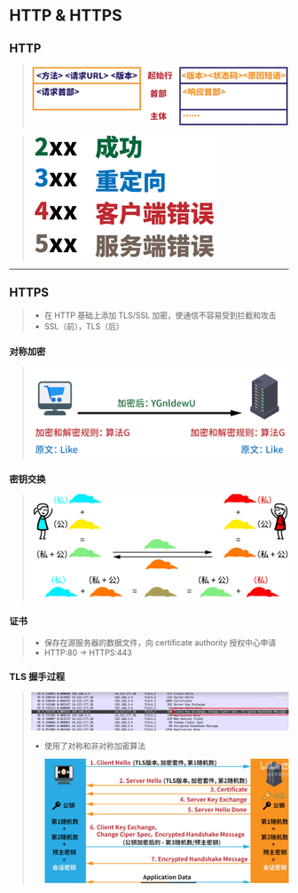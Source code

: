 # HTTP & HTTPS

## HTTP

> ![image-20220106232550783](img\image-20220106232550783.png)

> <img src="img\image-20220106232648764.png" alt="image-20220106232648764" style="zoom: 33%;" />



---

## HTTPS

> - 在 HTTP 基础上添加 TLS/SSL 加密，使通信不容易受到拦截和攻击
> - SSL（前），TLS（后）

### 对称加密

> ![image-20220106230657614](img\image-20220106230657614.png)

### 密钥交换

> ![image-20220106231017368](img\image-20220106231017368.png)

### 证书

> - 保存在源服务器的数据文件，向 certificate authority 授权中心申请
> - HTTP:80 -> HTTPS:443

### TLS 握手过程

> ![](img\image-20220106231545954.png)
>
> - 使用了对称和非对称加密算法
>
>   ![image-20220106231934547](img\image-20220106231934547.png)

